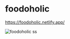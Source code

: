 # foodoholic
https://foodoholic.netlify.app/


![foodoholic ss](https://github.com/RevatiGoyal22/foodoholic/assets/101937130/a9a32150-69df-4069-afe2-f37a24eed756)
